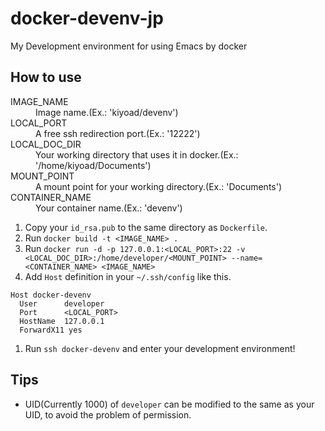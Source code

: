 # docker-devenv-jp
My Development environment for using Emacs by docker

## How to use

<dl>
<dt>IMAGE_NAME</dt>
<dd>Image name.(Ex.: 'kiyoad/devenv')</dd>

<dt>LOCAL_PORT</dt>
<dd>A free ssh redirection port.(Ex.: '12222')</dd>

<dt>LOCAL_DOC_DIR</dt>
<dd>Your working directory that uses it in docker.(Ex.: '/home/kiyoad/Documents')</dd>

<dt>MOUNT_POINT</dt>
<dd>A mount point for your working directory.(Ex.: 'Documents')</dd>

<dt>CONTAINER_NAME</dt>
<dd>Your container name.(Ex.: 'devenv')</dd>

</dl>

1. Copy your `id_rsa.pub` to the same directory as `Dockerfile`.
1. Run `docker build -t <IMAGE_NAME> .`
1. Run `docker run -d -p 127.0.0.1:<LOCAL_PORT>:22 -v <LOCAL_DOC_DIR>:/home/developer/<MOUNT_POINT> --name=<CONTAINER_NAME> <IMAGE_NAME>`
1. Add `Host` definition in your `~/.ssh/config` like this.

```
Host docker-devenv
  User      developer
  Port      <LOCAL_PORT>
  HostName  127.0.0.1
  ForwardX11 yes
```

1. Run `ssh docker-devenv` and enter your development environment!

## Tips

* UID(Currently 1000) of `developer` can be modified to the same as your UID, to avoid the problem of permission.
